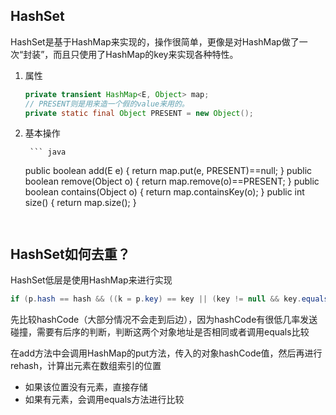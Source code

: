 ## HashSet ##
HashSet是基于HashMap来实现的，操作很简单，更像是对HashMap做了一次“封装”，而且只使用了HashMap的key来实现各种特性。

1. 属性

    ```java
    private transient HashMap<E, Object> map;
    // PRESENT则是用来造一个假的value来用的。
    private static final Object PRESENT = new Object();
    ```

2. 基本操作
	
		``` java
	public boolean add(E e) {
	    return map.put(e, PRESENT)==null;
	}
	public boolean remove(Object o) {
	    return map.remove(o)==PRESENT;
	}
	public boolean contains(Object o) {
	    return map.containsKey(o);
	}
	public int size() {
	    return map.size();
	}
	```
	

## HashSet如何去重？

HashSet低层是使用HashMap来进行实现

```java
if (p.hash == hash && ((k = p.key) == key || (key != null && key.equals(k))))
```

先比较hashCode（大部分情况不会走到后边），因为hashCode有很低几率发送碰撞，需要有后序的判断，判断这两个对象地址是否相同或者调用equals比较

在add方法中会调用HashMap的put方法，传入的对象hashCode值，然后再进行rehash，计算出元素在数组索引的位置

- 如果该位置没有元素，直接存储
- 如果有元素，会调用equals方法进行比较

